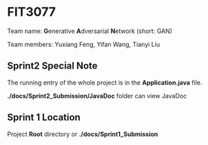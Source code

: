 # FIT3077

Team name: **G**enerative **A**dversarial **N**etwork (short: GAN)

Team members: Yuxiang Feng, Yifan Wang, Tianyi Liu



## Sprint2 Special Note

The running entry of the whole project is in the **Application.java** file.

**./docs/Sprint2_Submission/JavaDoc** folder can view JavaDoc



## Sprint 1 Location

Project **Root** directory or **./docs/Sprint1_Submission**

